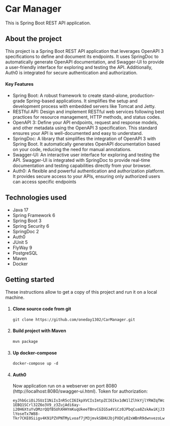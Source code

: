 # Car Manager
This is Spring Boot REST API application.

## About the project
This project is a Spring Boot REST API application that leverages OpenAPI 3 specifications to define and document its endpoints.
It uses SpringDoc to automatically generate OpenAPI documentation, and Swagger-UI to provide a user-friendly interface for exploring and testing the API.
Additionally, Auth0 is integrated for secure authentication and authorization.
#### Key Features
- Spring Boot: A robust framework to create stand-alone, production-grade Spring-based applications. It simplifies the setup and development process with embedded servers like Tomcat and Jetty.
- RESTful API: Design and implement RESTful web services following best practices for resource management, HTTP methods, and status codes.
- OpenAPI 3: Define your API endpoints, request and response models, and other metadata using the OpenAPI 3 specification. This standard ensures your API is well-documented and easy to understand.
- SpringDoc: A library that simplifies the integration of OpenAPI 3 with Spring Boot. It automatically generates OpenAPI documentation based on your code, reducing the need for manual annotations.
- Swagger-UI: An interactive user interface for exploring and testing the API. Swagger-UI is integrated with SpringDoc to provide real-time documentation and testing capabilities directly from your browser.
- Auth0: A flexible and powerful authentication and authorization platform. It provides secure access to your APIs, ensuring only authorized users can access specific endpoints

## Technologies used
- Java 17
- Spring Framework 6
- Spring Boot 3
- Spring Security 6
- SpringDoc 2
- Auth0
- JUnit 5
- FlyWay 9
- PostgreSQL
- Maven
- Docker

## Getting started
These instructions allow to get a copy of this project and run it on a local machine.
1. #### Clone source code from git
   ```
   git clone https://github.com/oneday1302/CarManager.git
   ```
2. #### Build project with Maven
   ```
   mvn package
   ```
3. #### Up docker-compose
   ```
   docker-compose up -d
   ```
4. #### Auth0
   Now application run on a webserver on port 8080 (http://localhost:8080/swagger-ui.html).
   Token for authorization:
   ```
   eyJhbGciOiJSUzI1NiIsInR5cCI6IkpXVCIsImtpZCI6Ikx1dW1lZlhkYjlYRWZqTWc0Q21EaCJ9.eyJpc3MiOiJodHRwczovL2Nhci1yZXN0LXNlcnZpY2UuZXUuYXV0aDAuY29tLyIsInN1YiI6Im4xVUFVT2ZCUDhzb0t1VlpRZW11aGVpbjhOeHY5SVE5QGNsaWVudHMiLCJhdWQiOiJodHRwczovL2NhcmFwaSIsImlhdCI6MTcyMDk0ODIxNCwiZXhwIjoxNzIxMDM0NjE0LCJndHkiOiJjbGllbnQtY3JlZGVudGlhbHMiLCJhenAiOiJuMVVBVU9mQlA4c29LdVZaUWVtdWhlaW44Tnh2OUlROSJ9.c1hBsK4Ads2iNWtuoFtoqo67F3IOdOvQ6zHZaeZpTBNQ5UYeM4igwFYH0U4HbioCtxWx48gYzdLINx5m3N0flPf5-1EBQ1SCrl32Z6o3V9_z3ZujAdi6ay-i20H6XtuYvDMzrQQfBSUhXHHYmKuqUkeeTBnvCGIG5a4ViCz0JPbqCua8ZskAwiKjJ3BzzeSFrPPAzFp5RewMIXFE8KBNSdpHZlUVOG4qVvfAC-lYoseTx7W88-Tkr7CKE0Siigv4K91PZVPNTMyLvoaf7jM3jmvkSBHUJbjPXDCy02xWBnR9dwnvezoLwbY5Js1Bzc3mSYSi0GUptJk2DjkDz469YA
   ```
